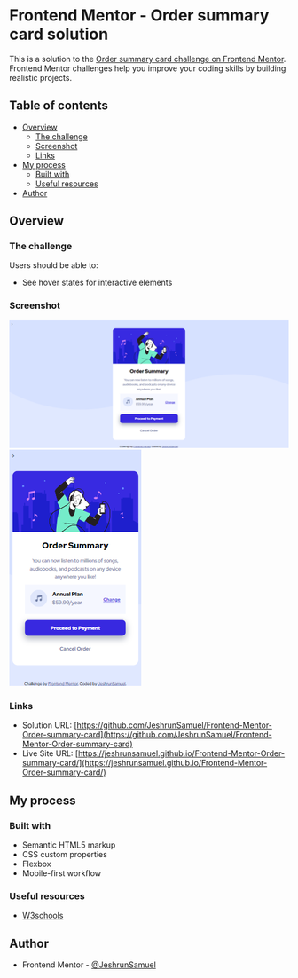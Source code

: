 # Frontend Mentor - Order summary card solution

This is a solution to the [Order summary card challenge on Frontend Mentor](https://www.frontendmentor.io/challenges/order-summary-component-QlPmajDUj). Frontend Mentor challenges help you improve your coding skills by building realistic projects. 

## Table of contents

- [Overview](#overview)
  - [The challenge](#the-challenge)
  - [Screenshot](#screenshot)
  - [Links](#links)
- [My process](#my-process)
  - [Built with](#built-with)
  - [Useful resources](#useful-resources)
- [Author](#author)


## Overview

### The challenge

Users should be able to:

- See hover states for interactive elements

### Screenshot

![Desktop:](screenshot/Desktop.png)
![Desktop:](screenshot/Mobile.png)

### Links

- Solution URL: [https://github.com/JeshrunSamuel/Frontend-Mentor-Order-summary-card](https://github.com/JeshrunSamuel/Frontend-Mentor-Order-summary-card)
- Live Site URL: [https://jeshrunsamuel.github.io/Frontend-Mentor-Order-summary-card/](https://jeshrunsamuel.github.io/Frontend-Mentor-Order-summary-card/)

## My process

### Built with

- Semantic HTML5 markup
- CSS custom properties
- Flexbox
- Mobile-first workflow

### Useful resources

- [W3schools](https://www.w3schools.com/) 

## Author
- Frontend Mentor - [@JeshrunSamuel](https://www.frontendmentor.io/profile/JeshrunSamuel)

